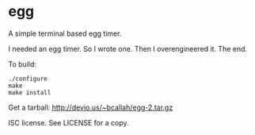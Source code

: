 egg
===
A simple terminal based egg timer.

I needed an egg timer. So I wrote one. Then I overengineered it. The end.

To build:

    ./configure
    make
    make install

Get a tarball: http://devio.us/~bcallah/egg-2.tar.gz

ISC license. See LICENSE for a copy.
